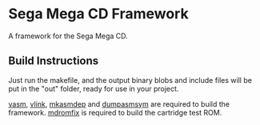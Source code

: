 # Sega Mega CD Framework

A framework for the Sega Mega CD.

## Build Instructions

Just run the makefile, and the output binary blobs and include files will be put in the "out" folder, ready for use in your project.

[vasm](http://sun.hasenbraten.de/vasm/index.php), [vlink](http://sun.hasenbraten.de/vlink/index.php), [mkasmdep](https://github.com/devon-artmeier/mkasmdep) and [dumpasmsym](https://github.com/devon-artmeier/dumpasmsym) are required to build the framework. [mdromfix](https://github.com/devon-artmeier/mdromfix) is required to build the cartridge test ROM.
